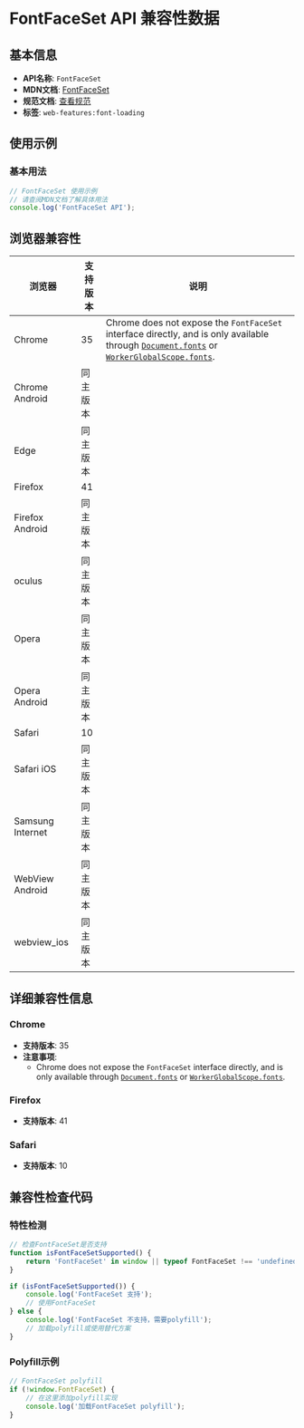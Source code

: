 # FontFaceSet API 兼容性数据

## 基本信息

- **API名称**: `FontFaceSet`
- **MDN文档**: [FontFaceSet](https://developer.mozilla.org/docs/Web/API/FontFaceSet)
- **规范文档**: [查看规范](https://drafts.csswg.org/css-font-loading/#FontFaceSet-interface)
- **标签**: `web-features:font-loading`

## 使用示例

### 基本用法

```javascript
// FontFaceSet 使用示例
// 请查阅MDN文档了解具体用法
console.log('FontFaceSet API');
```

## 浏览器兼容性

| 浏览器 | 支持版本 | 说明 |
|--------|----------|------|
| Chrome | 35 | Chrome does not expose the `FontFaceSet` interface directly, and is only available through [`Document.fonts`](https://developer.mozilla.org/docs/Web/API/Document/fonts) or [`WorkerGlobalScope.fonts`](https://developer.mozilla.org/docs/Web/API/WorkerGlobalScope/fonts). |
| Chrome Android | 同主版本 |  |
| Edge | 同主版本 |  |
| Firefox | 41 |  |
| Firefox Android | 同主版本 |  |
| oculus | 同主版本 |  |
| Opera | 同主版本 |  |
| Opera Android | 同主版本 |  |
| Safari | 10 |  |
| Safari iOS | 同主版本 |  |
| Samsung Internet | 同主版本 |  |
| WebView Android | 同主版本 |  |
| webview_ios | 同主版本 |  |

## 详细兼容性信息

### Chrome

- **支持版本**: 35
- **注意事项**:
  - Chrome does not expose the `FontFaceSet` interface directly, and is only available through [`Document.fonts`](https://developer.mozilla.org/docs/Web/API/Document/fonts) or [`WorkerGlobalScope.fonts`](https://developer.mozilla.org/docs/Web/API/WorkerGlobalScope/fonts).

### Firefox

- **支持版本**: 41

### Safari

- **支持版本**: 10

## 兼容性检查代码

### 特性检测

```javascript
// 检查FontFaceSet是否支持
function isFontFaceSetSupported() {
    return 'FontFaceSet' in window || typeof FontFaceSet !== 'undefined';
}

if (isFontFaceSetSupported()) {
    console.log('FontFaceSet 支持');
    // 使用FontFaceSet
} else {
    console.log('FontFaceSet 不支持，需要polyfill');
    // 加载polyfill或使用替代方案
}
```

### Polyfill示例

```javascript
// FontFaceSet polyfill
if (!window.FontFaceSet) {
    // 在这里添加polyfill实现
    console.log('加载FontFaceSet polyfill');
}
```

